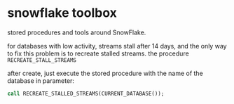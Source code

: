 # snowflake toolbox
stored procedures and tools around SnowFlake.

for databases with low activity, streams stall after 14 days, and the only way to fix this problem is to recreate stalled streams.
the procedure ```RECREATE_STALL_STREAMS```

after create, just execute the stored procedure with the name of the database in parameter:
```sql
call RECREATE_STALLED_STREAMS(CURRENT_DATABASE());
```
